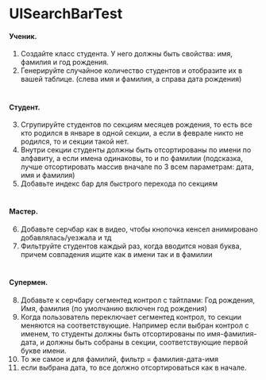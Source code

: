 # UISearchBarTest

<h4>Ученик.</h4>

1. Создайте класс студента. У него должны быть свойства: имя, фамилия и год рождения.
2. Генерируйте случайное количество студентов и отобразите их в вашей таблице. (слева имя и фамилия, а справа дата рождения)
#
<h4>Студент.</h4> 

3. Сгрупируйте студентов по секциям месяцев рождения, то есть все кто родился в январе в одной секции, а если в феврале никто не родился, то и секции такой нет.
4. Внутри секции студенты должны быть отсортированы по имени по алфавиту, а если имена одинаковы, то и по фамилии (подсказка, лучше отсортировать массив вначале по 3 всем параметрам: дата, имя и фамилия) 
5. Добавьте индекс бар для быстрого перехода по секциям
#
<h4>Мастер.</h4>

6. Добавьте серчбар как в видео, чтобы кнопочка кенсел анимировано добавлялась/уезжала и тд
7. Фильтруйте студентов каждый раз, когда вводится новая буква, причем совпадения ищите как в имени так и в фамилии
#
<h4>Супермен.</h4>

8. Добавьте к серчбару сегментед контрол с тайтлами: Год рождения, Имя, фамилия (по умолчанию включен год рождения)
9. Когда пользователь переключает сегментед контрол, то секции меняются на соответствующие. Например если выбран контрол с именем, то студенты должны быть отсортированы по имя-фамилия-дата, и должны быть собраны в секции, соответствующие первой букве имени.
10. То же самое и для фамилий, фильтр = фамилия-дата-имя
11. если выбрана дата, то все должно отсортироваться как в начале.
#
